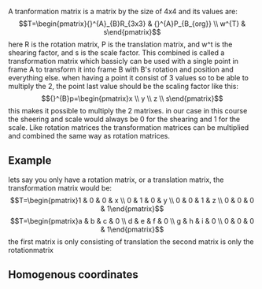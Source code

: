 A tranformation matrix is a matrix by the size of 4x4 and its values are:
$$T=\begin{pmatrix}{}^{A}_{B}R_{3x3} & {}^{A}P_{B_{org}} \\ w^{T} & s\end{pmatrix}$$
here R is the rotation matrix, P is the translation matrix, and w^t is the shearing factor, and s is the scale factor. This combined is called a transformation matrix which bassicly can be used with a single point in frame A to transform it into frame B with B's rotation and position and everything else.
when having a point it consist of 3 values so to be able to multiply the 2, the point last value should be the scaling factor like this:
$${}^{B}p=\begin{pmatrix}x \\ y \\ z \\ s\end{pmatrix}$$
this makes it possible to multiply the 2 matrixes.
in our case in this course the sheering and scale would always be 0 for the shearing and 1 for the scale.
Like rotation matrices the transformation matrices can be multiplied and combined the same way as rotation matrices.

## Example
lets say you only have a rotation matrix, or a translation matrix, the transformation matrix would be:
$$T=\begin{pmatrix}1 & 0 & 0 & x \\ 0 & 1 & 0 & y \\ 0 & 0 & 1 & z \\ 0 & 0 & 0 & 1\end{pmatrix}$$
$$T=\begin{pmatrix}a & b & c & 0 \\ d & e & f & 0 \\ g & h & i & 0 \\ 0 & 0 & 0 & 1\end{pmatrix}$$
the first matrix is only consisting of translation
the second matrix is only the rotationmatrix



## Homogenous coordinates


